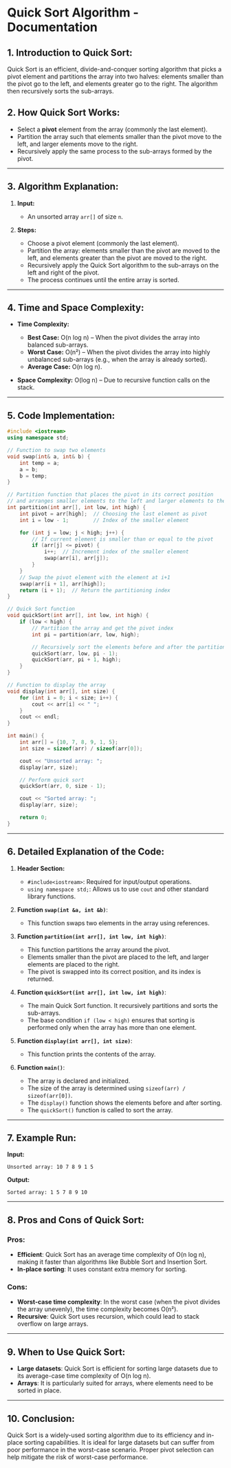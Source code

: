 
# Quick Sort Algorithm - Documentation

## 1. Introduction to Quick Sort:
Quick Sort is an efficient, divide-and-conquer sorting algorithm that picks a pivot element and partitions the array into two halves: elements smaller than the pivot go to the left, and elements greater go to the right. The algorithm then recursively sorts the sub-arrays.

## 2. How Quick Sort Works:
- Select a **pivot** element from the array (commonly the last element).
- Partition the array such that elements smaller than the pivot move to the left, and larger elements move to the right.
- Recursively apply the same process to the sub-arrays formed by the pivot.

---

## 3. Algorithm Explanation:

1. **Input:**
    - An unsorted array `arr[]` of size `n`.

2. **Steps:**
    - Choose a pivot element (commonly the last element).
    - Partition the array: elements smaller than the pivot are moved to the left, and elements greater than the pivot are moved to the right.
    - Recursively apply the Quick Sort algorithm to the sub-arrays on the left and right of the pivot.
    - The process continues until the entire array is sorted.

---

## 4. Time and Space Complexity:

- **Time Complexity:**
  - **Best Case:** O(n log n) – When the pivot divides the array into balanced sub-arrays.
  - **Worst Case:** O(n²) – When the pivot divides the array into highly unbalanced sub-arrays (e.g., when the array is already sorted).
  - **Average Case:** O(n log n).

- **Space Complexity:** O(log n) – Due to recursive function calls on the stack.

---

## 5. Code Implementation:

```cpp
#include <iostream>
using namespace std;

// Function to swap two elements
void swap(int& a, int& b) {
    int temp = a;
    a = b;
    b = temp;
}

// Partition function that places the pivot in its correct position
// and arranges smaller elements to the left and larger elements to the right
int partition(int arr[], int low, int high) {
    int pivot = arr[high];  // Choosing the last element as pivot
    int i = low - 1;        // Index of the smaller element

    for (int j = low; j < high; j++) {
        // If current element is smaller than or equal to the pivot
        if (arr[j] <= pivot) {
            i++;  // Increment index of the smaller element
            swap(arr[i], arr[j]);
        }
    }
    // Swap the pivot element with the element at i+1
    swap(arr[i + 1], arr[high]);
    return (i + 1);  // Return the partitioning index
}

// Quick Sort function
void quickSort(int arr[], int low, int high) {
    if (low < high) {
        // Partition the array and get the pivot index
        int pi = partition(arr, low, high);

        // Recursively sort the elements before and after the partition
        quickSort(arr, low, pi - 1);
        quickSort(arr, pi + 1, high);
    }
}

// Function to display the array
void display(int arr[], int size) {
    for (int i = 0; i < size; i++) {
        cout << arr[i] << " ";
    }
    cout << endl;
}

int main() {
    int arr[] = {10, 7, 8, 9, 1, 5};
    int size = sizeof(arr) / sizeof(arr[0]);

    cout << "Unsorted array: ";
    display(arr, size);

    // Perform quick sort
    quickSort(arr, 0, size - 1);

    cout << "Sorted array: ";
    display(arr, size);

    return 0;
}
```

---

## 6. Detailed Explanation of the Code:

1. **Header Section:**
   - `#include<iostream>`: Required for input/output operations.
   - `using namespace std;`: Allows us to use `cout` and other standard library functions.

2. **Function `swap(int &a, int &b)`**:
   - This function swaps two elements in the array using references.

3. **Function `partition(int arr[], int low, int high)`**:
   - This function partitions the array around the pivot.
   - Elements smaller than the pivot are placed to the left, and larger elements are placed to the right.
   - The pivot is swapped into its correct position, and its index is returned.

4. **Function `quickSort(int arr[], int low, int high)`**:
   - The main Quick Sort function. It recursively partitions and sorts the sub-arrays.
   - The base condition `if (low < high)` ensures that sorting is performed only when the array has more than one element.

5. **Function `display(int arr[], int size)`**:
   - This function prints the contents of the array.

6. **Function `main()`**:
   - The array is declared and initialized.
   - The size of the array is determined using `sizeof(arr) / sizeof(arr[0])`.
   - The `display()` function shows the elements before and after sorting.
   - The `quickSort()` function is called to sort the array.

---

## 7. Example Run:

**Input:**
```
Unsorted array: 10 7 8 9 1 5
```

**Output:**
```
Sorted array: 1 5 7 8 9 10
```

---

## 8. Pros and Cons of Quick Sort:

### Pros:
- **Efficient**: Quick Sort has an average time complexity of O(n log n), making it faster than algorithms like Bubble Sort and Insertion Sort.
- **In-place sorting**: It uses constant extra memory for sorting.

### Cons:
- **Worst-case time complexity**: In the worst case (when the pivot divides the array unevenly), the time complexity becomes O(n²).
- **Recursive**: Quick Sort uses recursion, which could lead to stack overflow on large arrays.

---

## 9. When to Use Quick Sort:

- **Large datasets**: Quick Sort is efficient for sorting large datasets due to its average-case time complexity of O(n log n).
- **Arrays**: It is particularly suited for arrays, where elements need to be sorted in place.

---

## 10. Conclusion:

Quick Sort is a widely-used sorting algorithm due to its efficiency and in-place sorting capabilities. It is ideal for large datasets but can suffer from poor performance in the worst-case scenario. Proper pivot selection can help mitigate the risk of worst-case performance.
